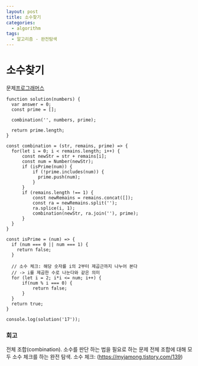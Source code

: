 ```yaml
---
layout: post
title: 소수찾기
categories:
  - algorithm
tags: 
  - 알고리즘 - 완전탐색
---
```


# 소수찾기
문제[프로그래머스](https://programmers.co.kr/learn/courses/30/lessons/42839)

```
function solution(numbers) {
  var answer = 0;
  const prime = [];
  
  combination('', numbers, prime);
  
  return prime.length;
}

const combination = (str, remains, prime) => {
  for(let i = 0; i < remains.length; i++) {
      const newStr = str + remains[i];
      const num = Number(newStr);
      if (isPrime(num)) {
          if (!prime.includes(num)) {
            prime.push(num);
          }
      }
      if (remains.length !== 1) {
          const newRemains = remains.concat([]);
          const ra = newRemains.split('');
          ra.splice(i, 1);
          combination(newStr, ra.join(''), prime);
      }
  }
}

const isPrime = (num) => {
  if (num === 0 || num === 1) {
    return false;
  }

  // 소수 체크: 해당 숫자를 i의 2부터 제곱근까지 나누어 본다
  // -> i를 제곱한 수로 나눈다와 같은 의미
  for (let i = 2; i*i <= num; i++) {
      if(num % i === 0) {
          return false;
      }
  }
  return true;
}

console.log(solution('17'));

```

### 회고
전체 조합(combination). 소수를 판단 하는 법을 필요로 하는 문제
전체 조합에 대해 모두 소수 체크를 하는 완전 탐색.
소수 체크: (https://myjamong.tistory.com/139)
